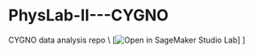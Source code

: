 # PhysLab-II---CYGNO
CYGNO data analysis repo \\
[![Open in SageMaker Studio Lab](https://studiolab.sagemaker.aws/studiolab.svg)] ]
